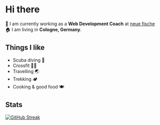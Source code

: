 # Hi there

🌱 I am currently working as a **Web Development Coach** at [neue fische](https://www.neuefische.de)  
🏠 I am living in **Cologne, Germany**.

## Things I like
           
* Scuba diving 🐙  
* Crossfit 🏋️‍♀️      
* Travelling 🌏
* Trekking 🏕️
* Cooking & good food 🍽️   

## Stats

[![GitHub Streak](https://github-readme-streak-stats.herokuapp.com/?user=ahohnsen&theme=gotham)](https://git.io/streak-stats) 
